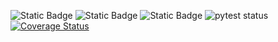 ![Static Badge](https://img.shields.io/badge/license-GNU%20GPLv3-blue)
![Static Badge](https://img.shields.io/badge/language-python3-orange)
![Static Badge](https://img.shields.io/badge/platform-linux-yellow)
![pytest status](https://github.com/SE24Fall/SE-HW1/actions/workflows/python-workflow.yml/badge.svg?event=pull_request)
[![Coverage Status](https://coveralls.io/repos/github/SE24Fall/SE-HW1/badge.svg?branch=develop)](https://coveralls.io/github/SE24Fall/SE-HW1?branch=develop)